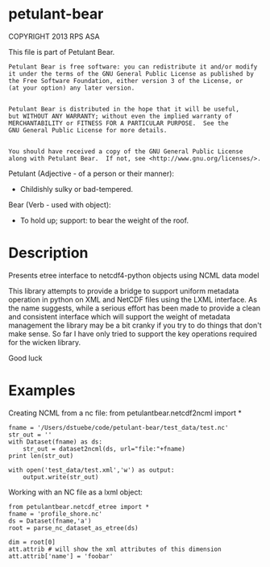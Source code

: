 petulant-bear
=============
COPYRIGHT 2013 RPS ASA


This file is part of  Petulant Bear.


    Petulant Bear is free software: you can redistribute it and/or modify
    it under the terms of the GNU General Public License as published by
    the Free Software Foundation, either version 3 of the License, or
    (at your option) any later version.


    Petulant Bear is distributed in the hope that it will be useful,
    but WITHOUT ANY WARRANTY; without even the implied warranty of
    MERCHANTABILITY or FITNESS FOR A PARTICULAR PURPOSE.  See the
    GNU General Public License for more details.


    You should have received a copy of the GNU General Public License
    along with Petulant Bear.  If not, see <http://www.gnu.org/licenses/>.

Petulant (Adjective - of a person or their manner): 
* Childishly sulky or bad-tempered.

Bear (Verb  - used with object):
* To hold up; support: to bear the weight of the roof.

Description
===========
Presents etree interface to netcdf4-python objects using NCML data model


This library attempts to provide a bridge to support uniform metadata operation in python on XML and NetCDF files using the LXML interface. As the name suggests, while a serious effort has been made to provide a clean and consistent interface which will support the weight of metadata management the library may be a bit cranky if you try to do things that don't make sense. So far I have only tried to support the key operations required for the wicken library.

Good luck

Examples
========
Creating NCML from a nc file:
    from petulantbear.netcdf2ncml import *
    
    fname = '/Users/dstuebe/code/petulant-bear/test_data/test.nc'
    str_out = ''
    with Dataset(fname) as ds:
        str_out = dataset2ncml(ds, url="file:"+fname)
    print len(str_out)

    with open('test_data/test.xml','w') as output: 
        output.write(str_out)



Working with an NC file as a lxml object:

    from petulantbear.netcdf_etree import *
    fname = 'profile_shore.nc'
    ds = Dataset(fname,'a')
    root = parse_nc_dataset_as_etree(ds)
        
    dim = root[0]
    att.attrib # will show the xml attributes of this dimension
    att.attrib['name'] = 'foobar'
    
